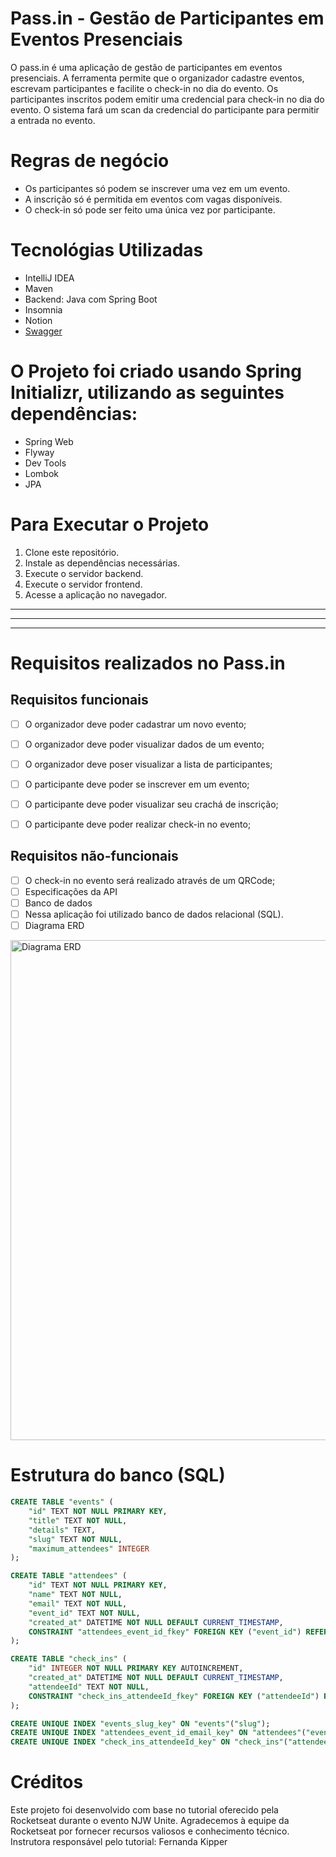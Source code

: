 # Pass.in - Gestão de Participantes em Eventos Presenciais
<p>O pass.in é uma aplicação de gestão de participantes em eventos presenciais.
A ferramenta permite que o organizador cadastre eventos, escrevam participantes e facilite o check-in no dia do evento.
Os participantes inscritos podem emitir uma credencial para check-in no dia do evento.
O sistema fará um scan da credencial do participante para permitir a entrada no evento.</p>

# Regras de negócio
 - Os participantes só podem se inscrever uma vez em um evento.
 - A inscrição só é permitida em eventos com vagas disponíveis.
 - O check-in só pode ser feito uma única vez por participante.

# Tecnológias Utilizadas
 - IntelliJ IDEA
 - Maven
 - Backend: Java com Spring Boot
 - Insomnia
 - Notion
 - [Swagger]([https://nlw-unite-nodejs.onrender.com/docs/json](https://nlw-unite-nodejs.onrender.com/docs/static/index.html))
  

# O Projeto foi criado usando Spring Initializr, utilizando as seguintes dependências:
   - Spring Web
   - Flyway
   - Dev Tools
   - Lombok
   - JPA
# Para Executar o Projeto
 1. Clone este repositório.
 2. Instale as dependências necessárias.
 3. Execute o servidor backend.
 4. Execute o servidor frontend.
 5. Acesse a aplicação no navegador.

_______________________________________________________
_______________________________________________________
_______________________________________________________

 # Requisitos realizados no Pass.in
## Requisitos funcionais
- [ ] O organizador deve poder cadastrar um novo evento;
- [ ] O organizador deve poder visualizar dados de um evento;
- [ ] O organizador deve poser visualizar a lista de participantes;
- [ ] O participante deve poder se inscrever em um evento;
- [ ] O participante deve poder visualizar seu crachá de inscrição;
- [ ] O participante deve poder realizar check-in no evento;


## Requisitos não-funcionais
- [ ] O check-in no evento será realizado através de um QRCode;
- [ ] Especificações da API
- [ ] Banco de dados
- [ ] Nessa aplicação foi utilizado banco de dados relacional (SQL). 
- [ ] Diagrama ERD
<img src="https://file.notion.so/f/f/08f749ff-d06d-49a8-a488-9846e081b224/8f354dec-0218-43af-a16c-16a86f2d82b0/erd.svg?id=1d4a760d-238b-477a-ac6d-c03e0bd682af&table=block&spaceId=08f749ff-d06d-49a8-a488-9846e081b224&expirationTimestamp=1712340000000&signature=uhCjBVqgYe3pr0gfu4OONy0kRx_cF8-LOX8BmoJw6tM&downloadName=erd.svg" alt="Diagrama ERD" style="width:800px;height:800px;">

# Estrutura do banco (SQL)

```sql 
CREATE TABLE "events" (
    "id" TEXT NOT NULL PRIMARY KEY,
    "title" TEXT NOT NULL,
    "details" TEXT,
    "slug" TEXT NOT NULL,
    "maximum_attendees" INTEGER
);

CREATE TABLE "attendees" (
    "id" TEXT NOT NULL PRIMARY KEY,
    "name" TEXT NOT NULL,
    "email" TEXT NOT NULL,
    "event_id" TEXT NOT NULL,
    "created_at" DATETIME NOT NULL DEFAULT CURRENT_TIMESTAMP,
    CONSTRAINT "attendees_event_id_fkey" FOREIGN KEY ("event_id") REFERENCES "events" ("id") ON DELETE RESTRICT ON UPDATE CASCADE
);

CREATE TABLE "check_ins" (
    "id" INTEGER NOT NULL PRIMARY KEY AUTOINCREMENT,
    "created_at" DATETIME NOT NULL DEFAULT CURRENT_TIMESTAMP,
    "attendeeId" TEXT NOT NULL,
    CONSTRAINT "check_ins_attendeeId_fkey" FOREIGN KEY ("attendeeId") REFERENCES "attendees" ("id") ON DELETE RESTRICT ON UPDATE CASCADE
);

CREATE UNIQUE INDEX "events_slug_key" ON "events"("slug");
CREATE UNIQUE INDEX "attendees_event_id_email_key" ON "attendees"("event_id", "email");
CREATE UNIQUE INDEX "check_ins_attendeeId_key" ON "check_ins"("attendeeId");
```
# Créditos
Este projeto foi desenvolvido com base no tutorial oferecido pela Rocketseat durante o evento NJW Unite. Agradecemos à equipe da Rocketseat por fornecer recursos valiosos e conhecimento técnico.
Instrutora responsável pelo tutorial: Fernanda Kipper

    
